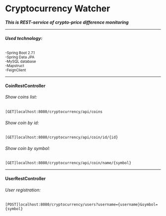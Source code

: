 # Cryptocurrency Watcher  
***This is REST-service of crypto-price difference monitoring***
_______
  
###### ***Used technology:***
<sub>-Spring Boot 2.7.1  
-Spring Data JPA  
-MySQL database  
-Mapstruct  
-FeignClient</sub>
_______
#### CoinRestController
###### Show coins list:
    [GET]localhost:8080/cryptocurrency/api/coins
###### Show coin by id:
    [GET]localhost:8080/cryptocurrency/api/coin/id/{id}
###### Show coin by symbol:
    [GET]localhost:8080/cryptocurrency/api/coin/name/{symbol}
_______
#### UserRestController
###### User registration:
    [POST]localhost:8080/cryptocurrency/users?username={username}&symbol={symbol}
